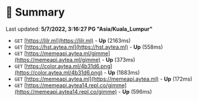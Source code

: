 # 📖 Summary
Last updated: **5/7/2022, 3:16:27 PG "Asia/Kuala_Lumpur"**

- `GET` [https://lilr.ml](https://lilr.ml) - **Up** (2163ms)
- `GET` [https://hst.aytea.ml](https://hst.aytea.ml) - **Up** (558ms)
- `GET` [https://memeapi.aytea.ml/gimme](https://memeapi.aytea.ml/gimme) - **Up** (373ms)
- `GET` [https://color.aytea.ml/4b31d6.png](https://color.aytea.ml/4b31d6.png) - **Up** (1883ms)
- `GET` [https://memeapi.aytea.ml](https://memeapi.aytea.ml) - **Up** (172ms)
- `GET` [https://memeapi.aytea14.repl.co/gimme](https://memeapi.aytea14.repl.co/gimme) - **Up** (596ms)
